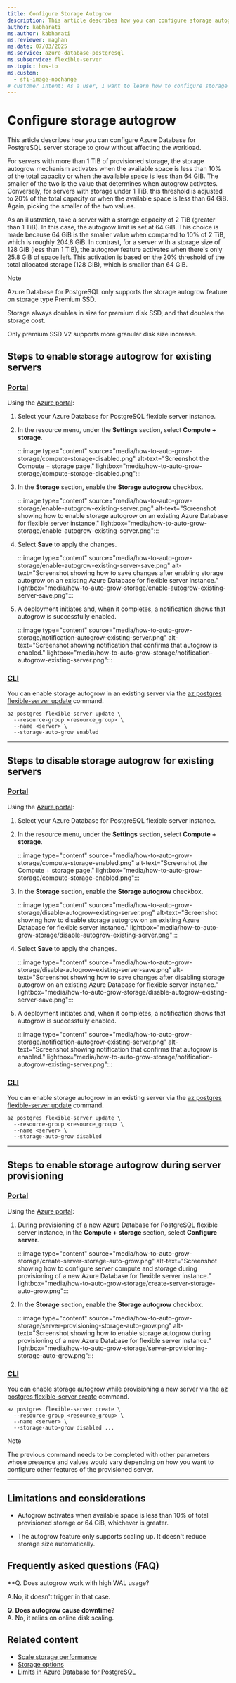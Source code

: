 ```yaml
---
title: Configure Storage Autogrow
description: This article describes how you can configure storage autogrow in an Azure Database for PostgreSQL flexible server instance.
author: kabharati
ms.author: kabharati
ms.reviewer: maghan
ms.date: 07/03/2025
ms.service: azure-database-postgresql
ms.subservice: flexible-server
ms.topic: how-to
ms.custom:
  - sfi-image-nochange
# customer intent: As a user, I want to learn how to configure storage autogrow in an Azure Database for PostgreSQL flexible server instance.
---
```


# Configure storage autogrow

This article describes how you can configure Azure Database for PostgreSQL server storage to grow without affecting the workload.

For servers with more than 1 TiB of provisioned storage, the storage autogrow mechanism activates when the available space is less than 10% of the total capacity or when the available space is less than 64 GiB. The smaller of the two is the value that determines when autogrow activates. Conversely, for servers with storage under 1 TiB, this threshold is adjusted to 20% of the total capacity or when the available space is less than 64 GiB. Again, picking the smaller of the two values.

As an illustration, take a server with a storage capacity of 2 TiB (greater than 1 TiB). In this case, the autogrow limit is set at 64 GiB. This choice is made because 64 GiB is the smaller value when compared to 10% of 2 TiB, which is roughly 204.8 GiB. In contrast, for a server with a storage size of 128 GiB (less than 1 TiB), the autogrow feature activates when there's only 25.8 GiB of space left. This activation is based on the 20% threshold of the total allocated storage (128 GiB), which is smaller than 64 GiB.

> [!NOTE]
> Azure Database for PostgreSQL only supports the storage autogrow feature on storage type Premium SSD.
>
> Storage always doubles in size for premium disk SSD, and that doubles the storage cost.
>
> Only premium SSD V2 supports more granular disk size increase.

## Steps to enable storage autogrow for existing servers

### [Portal](#tab/portal-enable-existing-server)

Using the [Azure portal](https://portal.azure.com/):

1. Select your Azure Database for PostgreSQL flexible server instance.

1. In the resource menu, under the **Settings** section, select **Compute + storage**.

    :::image type="content" source="media/how-to-auto-grow-storage/compute-storage-disabled.png" alt-text="Screenshot the Compute + storage page." lightbox="media/how-to-auto-grow-storage/compute-storage-disabled.png":::

1. In the **Storage** section, enable the **Storage autogrow** checkbox.

    :::image type="content" source="media/how-to-auto-grow-storage/enable-autogrow-existing-server.png" alt-text="Screenshot showing how to enable storage autogrow on an existing Azure Database for flexible server instance." lightbox="media/how-to-auto-grow-storage/enable-autogrow-existing-server.png":::

1. Select **Save** to apply the changes.

    :::image type="content" source="media/how-to-auto-grow-storage/enable-autogrow-existing-server-save.png" alt-text="Screenshot showing how to save changes after enabling storage autogrow on an existing Azure Database for flexible server instance." lightbox="media/how-to-auto-grow-storage/enable-autogrow-existing-server-save.png":::

1. A deployment initiates and, when it completes, a notification shows that autogrow is successfully enabled.

    :::image type="content" source="media/how-to-auto-grow-storage/notification-autogrow-existing-server.png" alt-text="Screenshot showing notification that confirms that autogrow is enabled." lightbox="media/how-to-auto-grow-storage/notification-autogrow-existing-server.png":::

### [CLI](#tab/cli-enable-existing-server)

You can enable storage autogrow in an existing server via the [az postgres flexible-server update](/cli/azure/postgres/flexible-server#az-postgres-flexible-server-update) command.

```azurecli-interactive
az postgres flexible-server update \
  --resource-group <resource_group> \
  --name <server> \
  --storage-auto-grow enabled
```

---

## Steps to disable storage autogrow for existing servers

### [Portal](#tab/portal-disable-existing-server)

Using the [Azure portal](https://portal.azure.com/):

1. Select your Azure Database for PostgreSQL flexible server instance.

1. In the resource menu, under the **Settings** section, select **Compute + storage**.

    :::image type="content" source="media/how-to-auto-grow-storage/compute-storage-enabled.png" alt-text="Screenshot the Compute + storage page." lightbox="media/how-to-auto-grow-storage/compute-storage-enabled.png":::

1. In the **Storage** section, enable the **Storage autogrow** checkbox.

    :::image type="content" source="media/how-to-auto-grow-storage/disable-autogrow-existing-server.png" alt-text="Screenshot showing how to disable storage autogrow on an existing Azure Database for flexible server instance." lightbox="media/how-to-auto-grow-storage/disable-autogrow-existing-server.png":::

1. Select **Save** to apply the changes.

    :::image type="content" source="media/how-to-auto-grow-storage/disable-autogrow-existing-server-save.png" alt-text="Screenshot showing how to save changes after disabling storage autogrow on an existing Azure Database for flexible server instance." lightbox="media/how-to-auto-grow-storage/disable-autogrow-existing-server-save.png":::

1. A deployment initiates and, when it completes, a notification shows that autogrow is successfully enabled.

    :::image type="content" source="media/how-to-auto-grow-storage/notification-autogrow-existing-server.png" alt-text="Screenshot showing notification that confirms that autogrow is enabled." lightbox="media/how-to-auto-grow-storage/notification-autogrow-existing-server.png":::

### [CLI](#tab/cli-disable-existing-server)

You can enable storage autogrow in an existing server via the [az postgres flexible-server update](/cli/azure/postgres/flexible-server#az-postgres-flexible-server-update) command.

```azurecli-interactive
az postgres flexible-server update \
  --resource-group <resource_group> \
  --name <server> \
  --storage-auto-grow disabled
```

---

## Steps to enable storage autogrow during server provisioning

### [Portal](#tab/portal-enable-new-server)

Using the [Azure portal](https://portal.azure.com/):

1. During provisioning of a new Azure Database for PostgreSQL flexible server instance, in the **Compute + storage** section, select **Configure server**.

    :::image type="content" source="media/how-to-auto-grow-storage/create-server-storage-auto-grow.png" alt-text="Screenshot showing how to configure server compute and storage during provisioning of a new Azure Database for flexible server instance." lightbox="media/how-to-auto-grow-storage/create-server-storage-auto-grow.png":::

1. In the **Storage** section, enable the **Storage autogrow** checkbox.

    :::image type="content" source="media/how-to-auto-grow-storage/server-provisioning-storage-auto-grow.png" alt-text="Screenshot showing how to enable storage autogrow during provisioning of a new Azure Database for flexible server instance." lightbox="media/how-to-auto-grow-storage/server-provisioning-storage-auto-grow.png":::

### [CLI](#tab/cli-enable-new-server)

You can enable storage autogrow while provisioning a new server via the [az postgres flexible-server create](/cli/azure/postgres/flexible-server#az-postgres-flexible-server-create) command.

```azurecli-interactive
az postgres flexible-server create \
  --resource-group <resource_group> \
  --name <server> \
  --storage-auto-grow disabled ...
```

> [!NOTE]
> The previous command needs to be completed with other parameters whose presence and values would vary depending on how you want to configure other features of the provisioned server.

---

## Limitations and considerations

- Autogrow activates when available space is less than 10% of total provisioned storage or 64 GiB, whichever is greater.

- The autogrow feature only supports scaling up. It doesn't reduce storage size automatically.

## Frequently asked questions (FAQ)

**Q. Does autogrow work with high WAL usage?  

A.No, it doesn't trigger in that case.

**Q. Does autogrow cause downtime?**  
A. No, it relies on online disk scaling.

## Related content

- [Scale storage performance](how-to-scale-storage-performance.md)
- [Storage options](concepts-storage.md)
- [Limits in Azure Database for PostgreSQL](concepts-limits.md)
